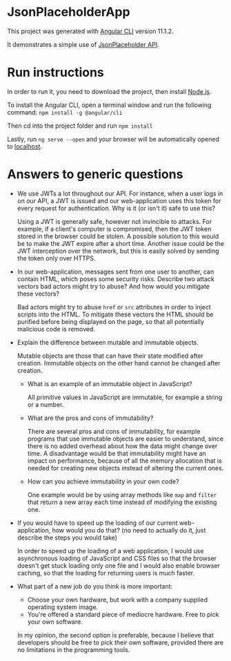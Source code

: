 # JsonPlaceholderApp

This project was generated with [Angular CLI](https://github.com/angular/angular-cli) version 11.1.2.

It demonstrates a simple use of [JsonPlaceholder API](https://jsonplaceholder.typicode.com).

# Run instructions

In order to run it, you need to download the project, then install [Node.js](https://nodejs.org/).

To install the Angular CLI, open a terminal window and run the following command: `npm install -g @angular/cli`

Then cd into the project folder and run `npm install`

Lastly, run `ng serve --open` and your browser will be automatically opened to [localhost](http://localhost:4200/).

# Answers to generic questions 
* We use JWTs a lot throughout our API. For instance, when a  user logs in on our API, a
  JWT is issued and our web-application uses this token for every request for
  authentication. Why is it (or isn't it) safe to use this?
  
  Using a JWT is generally safe, however not invincible to attacks. For example, if a client's computer is compromised, then the JWT token stored in the browser could be stolen. A possible solution to this would be to make the JWT expire after a short time. Another issue could be the JWT interception over the network, but this is easily solved by sending the token only over HTTPS.

* In our web-application, messages sent from one user to      another, can contain HTML,
which poses some security risks. Describe two attack vectors bad actors might try to
abuse? And how would you mitigate these vectors?

  Bad actors might try to abuse `href` or `src` attributes in order to inject scripts into the HTML. To mitigate these vectors the HTML should be purified before being displayed on the page, so that all potentially malicious code is removed.
 

* Explain the difference between mutable and immutable objects.

  Mutable objects are those that can have their state modified after creation. Immutable objects on the other hand cannot be changed after creation.

  * What is an example of an immutable object in JavaScript?
    
    All primitive values in JavaScript are immutable, for example a string or a number.

  * What are the pros and cons of immutability?

    There are several pros and cons of immutability, for example programs that use immutable objects are easier to understand, since there is no added overhead about how the data might change over time.
    A disadvantage would be that immutability might have an impact on performance, because of all the memory allocation that is needed for creating new objects instead of altering the current ones.
  * How can you achieve immutability in your own code?

    One example would be by using array methods like `map` and `filter` that return a new array each time instead of modifying the existing one.

* If you would have to speed up the loading of our current web-application, how would you
do that? (no need to actually do it, just describe the steps you would take)

  In order to speed up the loading of a web application, I would use asynchronous loading of JavaScript and CSS files so that the browser doesn't get stuck loading only one file and I would also enable browser caching, so that the loading for returning users is much faster.

* What part of a new job do you think is more important:
  * Choose your own hardware, but work with a company supplied operating system
image.
  * You're offered a standard piece of mediocre hardware. Free to pick your own
software.

  In my opinion, the second option is preferable, because I believe that developers should be free to pick their own software, provided there are no limitations in the programming tools.

